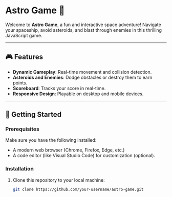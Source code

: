 # Astro Game 🚀

Welcome to **Astro Game**, a fun and interactive space adventure! Navigate your spaceship, avoid asteroids, and blast through enemies in this thrilling JavaScript game.

---

## 🎮 Features
- **Dynamic Gameplay**: Real-time movement and collision detection.
- **Asteroids and Enemies**: Dodge obstacles or destroy them to earn points.
- **Scoreboard**: Tracks your score in real-time.
- **Responsive Design**: Playable on desktop and mobile devices.

---

## 🚀 Getting Started

### Prerequisites
Make sure you have the following installed:
- A modern web browser (Chrome, Firefox, Edge, etc.)
- A code editor (like Visual Studio Code) for customization (optional).

### Installation
1. Clone this repository to your local machine:
   ```bash
   git clone https://github.com/your-username/astro-game.git


